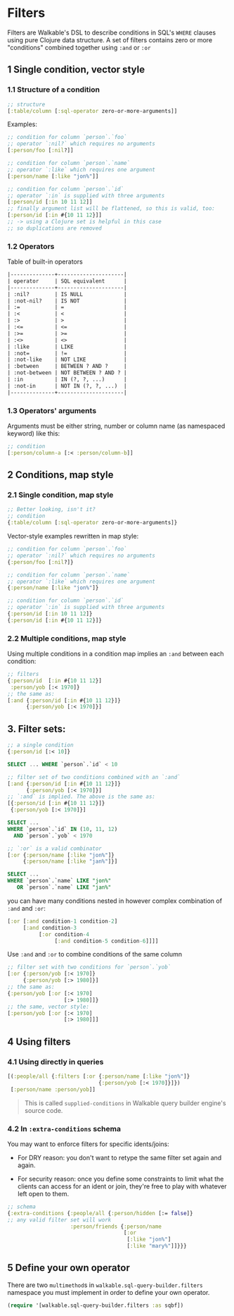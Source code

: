 # Filters

Filters are Walkable's DSL to describe conditions in SQL's `WHERE`
clauses using pure Clojure data structure. A set of filters contains
zero or more "conditions" combined together using `:and` or `:or`

## 1 Single condition, vector style

### 1.1 Structure of a condition

```clj
;; structure
[:table/column [:sql-operator zero-or-more-arguments]]
```

Examples:

```clj
;; condition for column `person`.`foo`
;; operator `:nil?` which requires no arguments
[:person/foo [:nil?]]

;; condition for column `person`.`name`
;; operator `:like` which requires one argument
[:person/name [:like "jon%"]]

;; condition for column `person`.`id`
;; operator `:in` is supplied with three arguments
[:person/id [:in 10 11 12]]
;; finally argument list will be flattened, so this is valid, too:
[:person/id [:in #{10 11 12}]]
;; -> using a Clojure set is helpful in this case
;; so duplications are removed
```
### 1.2 Operators

Table of built-in operators

```txt
|--------------+---------------------|
| operator     | SQL equivalent      |
|--------------+---------------------|
| :nil?        | IS NULL             |
| :not-nil?    | IS NOT              |
| :=           | =                   |
| :<           | <                   |
| :>           | >                   |
| :<=          | <=                  |
| :>=          | >=                  |
| :<>          | <>                  |
| :like        | LIKE                |
| :not=        | !=                  |
| :not-like    | NOT LIKE            |
| :between     | BETWEEN ? AND ?     |
| :not-between | NOT BETWEEN ? AND ? |
| :in          | IN (?, ?, ...)      |
| :not-in      | NOT IN (?, ?, ...)  |
|--------------+---------------------|
```

### 1.3 Operators' arguments

Arguments must be either string, number or column name (as namespaced
keyword) like this:

```clj
;; condition
[:person/column-a [:< :person/column-b]]
```

## 2 Conditions, map style

### 2.1 Single condition, map style

```clj
;; Better looking, isn't it?
;; condition
{:table/column [:sql-operator zero-or-more-arguments]}
```

Vector-style examples rewritten in map style:

```clj
;; condition for column `person`.`foo`
;; operator `:nil?` which requires no arguments
{:person/foo [:nil?]}

;; condition for column `person`.`name`
;; operator `:like` which requires one argument
{:person/name [:like "jon%"]}

;; condition for column `person`.`id`
;; operator `:in` is supplied with three arguments
{:person/id [:in 10 11 12]}
{:person/id [:in #{10 11 12}]}
```

### 2.2 Multiple conditions, map style

Using multiple conditions in a condition map implies an `:and` between
each condition:

```clj
;; filters
{:person/id  [:in #{10 11 12}]
 :person/yob [:< 1970]}
;; the same as:
[:and {:person/id [:in #{10 11 12}]}
      {:person/yob [:< 1970]}]
```

## 3. Filter sets:

```clj
;; a single condition
{:person/id [:< 10]}
```

```sql
SELECT ... WHERE `person`.`id` < 10
```

```clj
;; filter set of two conditions combined with an `:and`
[:and {:person/id [:in #{10 11 12}]}
      {:person/yob [:< 1970]}]
;; `:and` is implied. The above is the same as:
[{:person/id [:in #{10 11 12}]}
 {:person/yob [:< 1970]}]
```

```sql
SELECT ...
WHERE `person`.`id` IN (10, 11, 12)
  AND `person`.`yob` < 1970
```

```clj
;; `:or` is a valid combinator
[:or {:person/name [:like "jon%"]}
     {:person/name [:like "jan%"]}]
```

```sql
SELECT ...
WHERE `person`.`name` LIKE "jon%"
   OR `person`.`name` LIKE "jan%"
```

you can have many conditions nested in however complex combination of
`:and` and `:or`:

```clj
[:or [:and condition-1 condition-2]
     [:and condition-3
          [:or condition-4
               [:and condition-5 condition-6]]]]
```

Use `:and` and `:or` to combine conditions of the same column

```clj
;; filter set with two conditions for `person`.`yob`
[:or {:person/yob [:< 1970]}
     {:person/yob [:> 1980]}]
;; the same as:
{:person/yob [:or [:< 1970]
                  [:> 1980]]}
;; the same, vector style:
[:person/yob [:or [:< 1970]
                  [:> 1980]]]
```

## 4 Using filters

### 4.1 Using directly in queries

```clj
[(:people/all {:filters [:or {:person/name [:like "jon%"]}
                             {:person/yob [:< 1970]}]})
 [:person/name :person/yob]]
```

> This is called `supplied-conditions` in Walkable query builder
  engine's source code.

### 4.2 In `:extra-conditions` schema

You may want to enforce filters for specific idents/joins:

- For DRY reason: you don't want to retype the same filter set again
  and again.

- For security reason: once you define some constraints to limit what
  the clients can access for an ident or join, they're free to play
  with whatever left open to them.

```clj
;; schema
{:extra-conditions {:people/all {:person/hidden [:= false]}
;; any valid filter set will work
                    :person/friends {:person/name
                                     [:or
                                      [:like "jon%"]
                                      [:like "mary%"]]}}}
```

## 5 Define your own operator

There are two `multimethod`s in `walkable.sql-query-builder.filters`
namespace you must implement in order to define your own operator.

```clj
(require '[walkable.sql-query-builder.filters :as sqbf])
```
